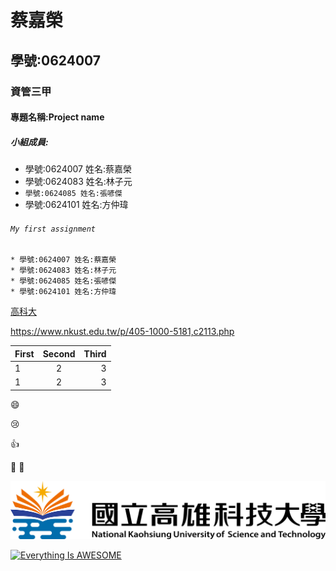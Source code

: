 # 蔡嘉榮
## 學號:0624007
### 資管三甲
#### 專題名稱:Project name
##### 小組成員:
* 學號:0624007 姓名:蔡嘉榮
* 學號:0624083 姓名:林子元
* `學號:0624085 姓名:張喭傑`
* 學號:0624101 姓名:方仲瑋      
###### `My first assignment`

```
* 學號:0624007 姓名:蔡嘉榮
* 學號:0624083 姓名:林子元
* 學號:0624085 姓名:張喭傑
* 學號:0624101 姓名:方仲瑋   
```
[高科大](https://www.nkust.edu.tw/p/405-1000-5181,c2113.php)

<https://www.nkust.edu.tw/p/405-1000-5181,c2113.php>

| First | Second | Third |
|:------|:------:|------:|
| 1 | 2 | 3 |
| 1 | 2 | 3 |

:smile:

:cry:

:+1:

:poop:
:shit:

![nkust](nkust.png "高科大LOGO")

[![Everything Is AWESOME](https://img.youtube.com/vi/StTqXEQ2l-Y/0.jpg)](https://www.youtube.com/watch?v=StTqXEQ2l-Y "Everything Is AWESOME")
